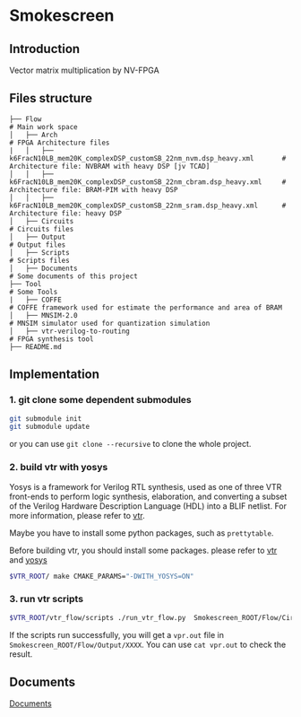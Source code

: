 <!--
 * @Author: Hao Zhang haozhang@mail.sdu.edu.cn
 * @Date: 2022-08-13 15:33:31
 * @LastEditors: haozhang haozhang@mail.sdu.edu.cn
 * @LastEditTime: 2023-05-24 13:09:56
 * @FilePath: /Smokescreen/README.md
 * @Description: 
 * 
 * Copyright (c) 2022 by Hao Zhang haozhang@mail.sdu.edu.cn, All Rights Reserved. 
-->
# Smokescreen

## Introduction

Vector matrix multiplication by NV-FPGA

## Files structure

```
├── Flow                                                                        # Main work space
│   ├── Arch                                                                    # FPGA Architecture files
|   │   ├── k6FracN10LB_mem20K_complexDSP_customSB_22nm_nvm.dsp_heavy.xml       # Architecture file: NVBRAM with heavy DSP [jv TCAD]
│   │   ├── k6FracN10LB_mem20K_complexDSP_customSB_22nm_cbram.dsp_heavy.xml     # Architecture file: BRAM-PIM with heavy DSP 
│   │   ├── k6FracN10LB_mem20K_complexDSP_customSB_22nm_sram.dsp_heavy.xml      # Architecture file: heavy DSP
│   ├── Circuits                                                                # Circuits files
│   ├── Output                                                                  # Output files
│   ├── Scripts                                                                 # Scripts files
│   ├── Documents                                                               # Some documents of this project
├── Tool                                                                        # Some Tools
|   ├── COFFE                                                                   # COFFE framework used for estimate the performance and area of BRAM
│   ├── MNSIM-2.0                                                               # MNSIM simulator used for quantization simulation
│   ├── vtr-verilog-to-routing                                                  # FPGA synthesis tool
├── README.md
```

## Implementation

### 1. git clone some dependent submodules

```bash
git submodule init
git submodule update
```

or you can use `git clone --recursive` to clone the whole project.

### 2. build vtr with yosys

Yosys is a framework for Verilog RTL synthesis, used as one of three VTR front-ends to perform logic synthesis, elaboration, and converting a subset of the Verilog Hardware Description Language (HDL) into a BLIF netlist.
For more information, please refer to [vtr](https://docs.verilogtorouting.org/en/latest/yosys/).

Maybe you have to install some python packages, such as `prettytable`.

Before building vtr, you should install some packages.
please refer to [vtr](https://docs.verilogtorouting.org/en/latest/BUILDING/) and [yosys](https://docs.verilogtorouting.org/en/latest/yosys/quickstart/#building)

```bash
$VTR_ROOT/ make CMAKE_PARAMS="-DWITH_YOSYS=ON"
```

### 3. run vtr scripts

```bash
$VTR_ROOT/vtr_flow/scripts ./run_vtr_flow.py  Smokescreen_ROOT/Flow/Circuits/XXXX.v  Smokescreen_ROOT/Flow/Arch/XXXXX.xml  -temp_dir Smokescreen_ROOT/Flow/Output/XXXX -start yosys
```
If the scripts run successfully, you will get a `vpr.out` file in `Smokescreen_ROOT/Flow/Output/XXXX`. You can use `cat vpr.out` to check the result.

## Documents
[Documents](https://haozhang-hoge.notion.site/FPGA-PIM-MAP-85711495157249a6a1587130abea785c)